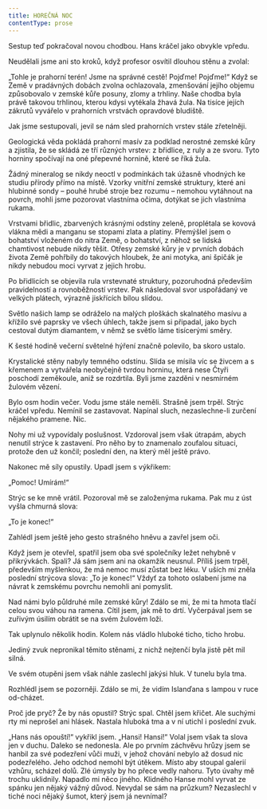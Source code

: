 ```yaml
---
title: HOREČNÁ NOC
contentType: prose
---
```


<section>

Sestup teď pokračoval novou chodbou. Hans kráčel jako obvykle vpředu.

Neudělali jsme ani sto kroků, když profesor osvítil dlouhou stěnu a zvolal:

„Tohle je prahorní terén! Jsme na správné cestě! Pojďme! Pojďme!“ Když se Země v pradávných dobách zvolna ochlazovala, zmenšování jejího objemu způsobovalo v zemské kůře posuny, zlomy a trhliny. Naše chodba byla právě takovou trhlinou, kterou kdysi vytékala žhavá žula. Na tisíce jejích zákrutů vyvářelo v prahorních vrstvách opravdové bludiště.

Jak jsme sestupovali, jevil se nám sled prahorních vrstev stále zřetelněji.

Geologická věda pokládá prahorní masív za podklad nerostné zemské kůry a zjistila, že se skládá ze tří různých vrstev: z břidlice, z ruly a ze svoru. Tyto horniny spočívají na oné přepevné hornině, které se říká žula.

Žádný mineralog se nikdy neoctl v podmínkách tak úžasně vhodných ke studiu přírody přímo na místě. Vzorky vnitřní zemské struktury, které ani hlubinné sondy – pouhé hrubé stroje bez rozumu – nemohou vytáhnout na povrch, mohli jsme pozorovat vlastníma očima, dotýkat se jich vlastníma rukama.

Vrstvami břidlic, zbarvených krásnými odstíny zeleně, proplétala se kovová vlákna mědi a manganu se stopami zlata a platiny. Přemýšlel jsem o bohatství vloženém do nitra Země, o bohatství, z něhož se lidská chamtivost nebude nikdy těšit. Otřesy zemské kůry je v prvních dobách života Země pohřbily do takových hloubek, že ani motyka, ani špičák je nikdy nebudou moci vyrvat z jejich hrobu.

Po břidlicích se objevila rula vrstevnaté struktury, pozoruhodná především pravidelností a rovnoběžností vrstev. Pak následoval svor uspořádaný ve velkých plátech, výrazně jiskřících bílou slídou.

Světlo našich lamp se odráželo na malých ploškách skalnatého masívu a křížilo své paprsky ve všech úhlech, takže jsem si připadal, jako bych cestoval dutým diamantem, v němž se světlo láme tisícerými směry.

K šesté hodině večerní světelné hýření značně polevilo, ba skoro ustalo.

Krystalické stěny nabyly temného odstínu. Slída se mísila víc se živcem a s křemenem a vytvářela neobyčejně tvrdou horninu, která nese Čtyři poschodí zeměkoule, aniž se rozdrtila. Byli jsme zazděni v nesmírném žulovém vězení.

Bylo osm hodin večer. Vodu jsme stále neměli. Strašně jsem trpěl. Strýc kráčel vpředu. Nemínil se zastavovat. Napínal sluch, nezaslechne-li zurčení nějakého pramene. Nic.

Nohy mi už vypovídaly poslušnost. Vzdoroval jsem však útrapám, abych nenutil strýce k zastavení. Pro něho by to znamenalo zoufalou situaci, protože den už končil; poslední den, na který měl ještě právo.

Nakonec mě síly opustily. Upadl jsem s výkřikem:

„Pomoc! Umírám!“

Strýc se ke mně vrátil. Pozoroval mě se založenýma rukama. Pak mu z úst vyšla chmurná slova:

„To je konec!“

Zahlédl jsem ještě jeho gesto strašného hněvu a zavřel jsem oči.

Když jsem je otevřel, spatřil jsem oba své společníky ležet nehybně v přikrývkách. Spali? Já sám jsem ani na okamžik neusnul. Příliš jsem trpěl, především myšlenkou, že má nemoc musí zůstat bez léku. V uších mi zněla poslední strýcova slova: „To je konec!“ Vždyť za tohoto oslabení jsme na návrat k zemskému povrchu nemohli ani pomyslit.

Nad námi bylo půldruhé míle zemské kůry! Zdálo se mi, že mi ta hmota tlačí celou svou váhou na ramena. Cítil jsem, jak mě to drtí. Vyčerpával jsem se zuřivým úsilím obrátit se na svém žulovém loži.

Tak uplynulo několik hodin. Kolem nás vládlo hluboké ticho, ticho hrobu.

Jediný zvuk nepronikal těmito stěnami, z nichž nejtenčí byla jistě pět mil silná.

Ve svém otupěni jsem však náhle zaslechl jakýsi hluk. V tunelu byla tma.

Rozhlédl jsem se pozorněji. Zdálo se mi, že vidím Islanďana s lampou v ruce od-cházet.

Proč jde pryč? Že by nás opustil? Strýc spal. Chtěl jsem křičet. Ale suchými rty mi neprošel ani hlásek. Nastala hluboká tma a v ní utichl i poslední zvuk.

„Hans nás opouští!“ vykřikl jsem. „Hansi! Hansi!“ Volal jsem však ta slova jen v duchu. Daleko se nedonesla. Ale po prvním záchvěvu hrůzy jsem se hanbil za své podezření vůči muži, v jehož chování nebylo až dosud nic podezřelého. Jeho odchod nemohl být útěkem. Místo aby stoupal galerií vzhůru, scházel dolů. Zlé úmysly by ho přece vedly nahoru. Tyto úvahy mě trochu uklidnily. Napadlo mi něco jiného. Klidného Hanse mohl vyrvat ze spánku jen nějaký vážný důvod. Nevydal se sám na průzkum? Nezaslechl v tiché noci nějaký šumot, který jsem já nevnímal?

</section>
